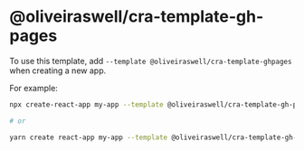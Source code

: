 # @oliveiraswell/cra-template-gh-pages

To use this template, add `--template @oliveiraswell/cra-template-ghpages` when creating a new app.

For example:

```sh
npx create-react-app my-app --template @oliveiraswell/cra-template-gh-pages

# or

yarn create react-app my-app --template @oliveiraswell/cra-template-gh-pages
```
